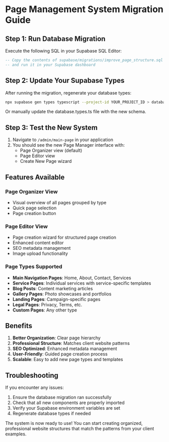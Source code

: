 # Page Management System Migration Guide

## Step 1: Run Database Migration

Execute the following SQL in your Supabase SQL Editor:

```sql
-- Copy the contents of supabase/migrations/improve_page_structure.sql
-- and run it in your Supabase dashboard
```

## Step 2: Update Your Supabase Types

After running the migration, regenerate your database types:

```bash
npx supabase gen types typescript --project-id YOUR_PROJECT_ID > database.types.ts
```

Or manually update the database.types.ts file with the new schema.

## Step 3: Test the New System

1. Navigate to `/admin/main-page` in your application
2. You should see the new Page Manager interface with:
   - Page Organizer view (default)
   - Page Editor view
   - Create New Page wizard

## Features Available

### Page Organizer View
- Visual overview of all pages grouped by type
- Quick page selection
- Page creation button

### Page Editor View
- Page creation wizard for structured page creation
- Enhanced content editor
- SEO metadata management
- Image upload functionality

### Page Types Supported
- **Main Navigation Pages**: Home, About, Contact, Services
- **Service Pages**: Individual services with service-specific templates
- **Blog Posts**: Content marketing articles
- **Gallery Pages**: Photo showcases and portfolios
- **Landing Pages**: Campaign-specific pages
- **Legal Pages**: Privacy, Terms, etc.
- **Custom Pages**: Any other type

## Benefits

1. **Better Organization**: Clear page hierarchy
2. **Professional Structure**: Matches client website patterns
3. **SEO Optimized**: Enhanced metadata management
4. **User-Friendly**: Guided page creation process
5. **Scalable**: Easy to add new page types and templates

## Troubleshooting

If you encounter any issues:
1. Ensure the database migration ran successfully
2. Check that all new components are properly imported
3. Verify your Supabase environment variables are set
4. Regenerate database types if needed

The system is now ready to use! You can start creating organized, professional website structures that match the patterns from your client examples.
